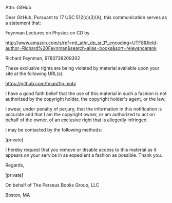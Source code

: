 Attn: GitHub

Dear GitHub,
Pursuant to 17 USC 512(c)(3)(A), this communication serves as a statement that:

Feynman Lectures on Physics on CD by 

http://www.amazon.com/s/ref=ntt_athr_dp_sr_1?_encoding=UTF8&field-author=Richard%20Feynman&search-alias=books&sort=relevancerank 

Richard Feynman, 9780738209302

These exclusive rights are being violated by material available upon your site at the following URL(s):

https://github.com/fmap/flp.mobi

I have a good faith belief that the use of this material in such a fashion is not authorized by the copyright holder, the copyright holder's agent, or the law;

I swear, under penalty of perjury, that the information in this notification is accurate and that I am the copyright owner, or am authorized to act on behalf of the owner, of an exclusive right that is allegedly infringed.

I may be contacted by the following methods: 

[private]

I hereby request that you remove or disable access to this material as it appears on your service in as expedient a fashion as possible. Thank you.


Regards,

[private]

On behalf of The Perseus Books Group, LLC

Boston, MA